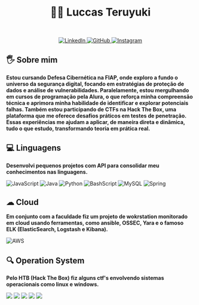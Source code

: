 <h1 align="center"> 🕵️‍♀️ Luccas Teruyuki </h1>
<br>
<p align="center">
  <a href="https://www.linkedin.com/in/luccas-kobayashi/">
    <img src="https://img.shields.io/badge/LinkedIn-0077B5?style=for-the-badge&logo=linkedin&logoColor=white" alt="LinkedIn">
  </a>
  <a href="https://github.com/luccastk">
    <img src="https://img.shields.io/badge/GitHub-100000?style=for-the-badge&logo=github&logoColor=white" alt="GitHub">
  </a>
  <a href="https://www.instagram.com/luccastk/">
    <img src="https://img.shields.io/badge/-Instagram-%23E4405F?style=for-the-badge&logo=instagram&logoColor=white" alt="Instagram">
  </a>
</p>

## 🖐 Sobre mim

**Estou cursando Defesa Cibernética na FIAP, onde exploro a fundo o universo da segurança digital, focando em estratégias de proteção de dados e análise de vulnerabilidades. Paralelamente, estou mergulhando em cursos de programação pela Alura, o que reforça minha compreensão técnica e aprimora minha habilidade de identificar e explorar potenciais falhas. Também estou participando de CTFs na Hack The Box, uma plataforma que me oferece desafios práticos em testes de penetração. Essas experiências me ajudam a aplicar, de maneira direta e dinâmica, tudo o que estudo, transformando teoria em prática real.**

## 💻 Linguagens

**Desenvolvi pequenos projetos com API para consolidar meu conhecimentos nas linguagens.**

<p>
    <img src="https://img.shields.io/badge/JavaScript-F7DF1E?style=for-the-badge&logo=javascript&logoColor=black" alt="JavaScript">
    <img src="https://img.shields.io/badge/java-%23ED8B00.svg?style=for-the-badge&logo=openjdk&logoColor=white" alt="Java">
    <img src="https://img.shields.io/badge/python-3670A0?style=for-the-badge&logo=python&logoColor=ffdd54" alt="Python">
    <img src="https://img.shields.io/badge/bash%20script-0101?style=flat&logo=gnubash&logoColor=%23FFFFFF&labelColor=%23000000" alt="BashScript">
    <img src=https://img.shields.io/badge/MySQL-00000F?style=for-the-badge&logo=mysql&logoColor=white" alt="MySQL">
    <img src="https://img.shields.io/badge/spring-%236DB33F.svg?style=for-the-badge&logo=spring&logoColor=white" alt="Spring">
</p>

## ☁ Cloud

**Em conjunto com a faculdade fiz um projeto de wokrstation monitorado em cloud usando ferramentas, como ansible, OSSEC, Yara e o famoso ELK (ElasticSearch, Logstash e Kibana).**

![AWS](https://img.shields.io/badge/AWS-000.svg?style=for-the-badge&logo=amazon-aws&logoColor=white)

## 🔍 Operation System

**Pelo HTB (Hack The Box) fiz alguns ctf's envolvendo sistemas operacionais como linux e windows.**

<p>
    <img src="https://img.shields.io/badge/Linux-000?style=for-the-badge&logo=linux&logoColor=FCC624">
    <img src="https://img.shields.io/badge/Windows-000?style=for-the-badge&logo=windows&logoColor=2CA5E0">
    <img src="https://img.shields.io/badge/Kali-268BEE?style=for-the-badge&logo=kalilinux&logoColor=white">
    <img src="https://img.shields.io/badge/Ubuntu-35495E?style=for-the-badge&logo=ubuntu&logoColor=2CA5E0">
    <img src="https://img.shields.io/badge/Debian-D70A53?style=for-the-badge&logo=debian&logoColor=white">
</p>
